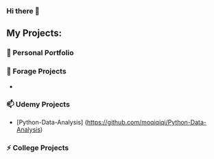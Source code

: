 ### Hi there 👋

<!--
**moqiqiqi/moqiqiqi** is a ✨ _special_ ✨ repository because its `README.md` (this file) appears on your GitHub profile.
-->
## My Projects:  

### 🔭 Personal Portfolio

### 🌱 Forage Projects 
* 

### 📫 Udemy Projects
* [Python-Data-Analysis] (https://github.com/moqiqiqi/Python-Data-Analysis)

### ⚡ College Projects

